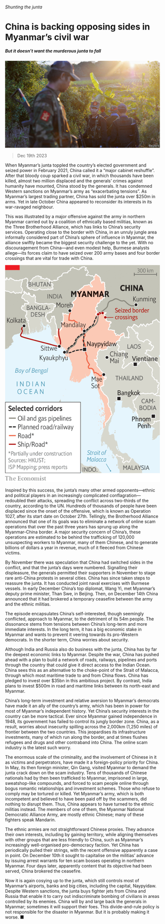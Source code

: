 ###### Shunting the junta

# China is backing opposing sides in Myanmar’s civil war 

##### But it doesn’t want the murderous junta to fall 

![image](images/20231223_ASP001.jpg) 

> Dec 19th 2023 

When Myanmar’s junta toppled the country’s elected government and seized power in February 2021, China called it a “major cabinet reshuffle”. After that bloody coup sparked a civil war, in which thousands have been killed, almost two million displaced and the generals’ crimes against humanity have mounted, China stood by the generals. It has condemned Western sanctions on Myanmar’s army as “exacerbating tensions”. As Myanmar’s largest trading partner, China has sold the junta over $250m in arms. Yet in late October China appeared to reconsider its interests in its war-ravaged neighbour.

This was illustrated by a major offensive against the army in northern Myanmar carried out by a coalition of ethnically based militias, known as the Three Brotherhood Alliance, which has links to China’s security services. Operating close to the border with China, in an unruly jungle area informally considered part of China’s sphere of influence in Myanmar, the alliance swiftly became the biggest security challenge to the  yet. With no discouragement from China—and even modest help, Burmese analysts allege—its forces claim to have seized over 200 army bases and four border crossings that are vital for trade with China.

![image](images/20231223_ASM989.png) 


Inspired by this success, the junta’s many other armed opponents—ethnic and political players in an increasingly complicated conflagration—redoubled their attacks, spreading the conflict across two-thirds of the country, according to the UN. Hundreds of thousands of people have been displaced since the onset of the offensive, which is known as Operation 1027, after its start date on October 27th. Tellingly, the Brotherhood Alliance announced that one of its goals was to eliminate a network of online scam operations that over the past three years has sprung up along the Myanmar-China border. A major security concern of China’s, these operations are estimated to be behind the trafficking of 120,000 unsuspecting workers to Myanmar, many of them Chinese, and to generate billions of dollars a year in revenue, much of it fleeced from Chinese victims.

By November there was speculation that China had switched sides in the conflict, and that the junta’s days were numbered. Signalling their displeasure, the generals permitted their supporters in November to stage rare anti-China protests in several cities. China has since taken steps to reassure the junta. It has conducted joint naval exercises with Burmese vessels. In early December China’s top diplomat, Wang Yi, met Myanmar’s deputy prime minister, Than Swe, in Beijing. Then, on December 14th China announced that it had brokered a temporary ceasefire between the army and the ethnic militias.

The episode encapsulates China’s self-interested, though seemingly conflicted, approach to Myanmar, to the detriment of its 54m people. The dissonance stems from tensions between China’s long-term and more immediate interests. In the long term, it has a big economic stake in Myanmar and wants to prevent it veering towards its pro-Western democrats. In the shorter term, China worries about security.

Although India and Russia also do business with the junta, China has by far the deepest economic links to Myanmar. Despite the war, China has pushed ahead with a plan to build a network of roads, railways, pipelines and ports through the country that could give it direct access to the Indian Ocean. China sees this as an alternative to the choke-point of the Strait of Malacca, through which most maritime trade to and from China flows. China has pledged to invest over $35bn in this ambitious project. By contrast, India plans to invest $500m in road and maritime links between its north-east and Myanmar.

China’s long-term investment and relative aversion to Myanmar’s democrats have made it an ally of the country’s army, which has been in power for most of Myanmar’s independent history. Yet China’s security interests in the country can be more tactical. Ever since Myanmar gained independence in 1948, its government has failed to control its jungly border zone. China, as a result, worries about insecurity spilling across the 2,000km (1,250 miles) of frontier between the two countries. This jeopardises its infrastructure investments, many of which run along the border, and at times flushes refugees and drugs and other contraband into China. The online scam industry is the latest such worry.

The enormous scale of the criminality, and the involvement of Chinese in it as victims and perpetrators, have made it a foreign-policy priority for China. In May, its then foreign minister, Qin Gang, visited Myanmar to demand the junta crack down on the scam industry. Tens of thousands of Chinese nationals had by then been trafficked to Myanmar, imprisoned in large, sweatshop-like compounds, and forced to scam people online through bogus romantic relationships and investment schemes. Those who refuse to comply may be tortured or killed. Yet Myanmar’s army, which is both incompetent and believed to have been paid off by the scammers, did nothing to disrupt them. Thus, China appears to have turned to the ethnic militias instead. The members of one of them, the Myanmar National Democratic Alliance Army, are mostly ethnic Chinese; many of these fighters speak Mandarin.

The ethnic armies are not straightforward Chinese proxies. They advance their own interests, including by gaining territory, while aligning themselves with other groups that are less friendly to China, such as Myanmar’s increasingly well-organised pro-democracy faction. Yet China has periodically pulled their strings, with the recent offensive apparently a case in point. On December 10th it sought to capitalise on the militias’ advance by issuing arrest warrants for ten scam bosses operating in northern Myanmar. Four days later, apparently content that its objective had been served, China brokered the ceasefire. 

Now it is again cosying up to the junta, which still controls most of Myanmar’s airports, banks and big cities, including the capital, Naypyidaw. Despite Western sanctions, the junta buys fighter jets from China and Russia that enable it to carry out indiscriminate bombing of civilians in areas controlled by its enemies. China will by and large back the generals in Myanmar; sometimes it will support their foes. This divide-and-rule policy is not responsible for the disaster in Myanmar. But it is probably making it worse. ■


